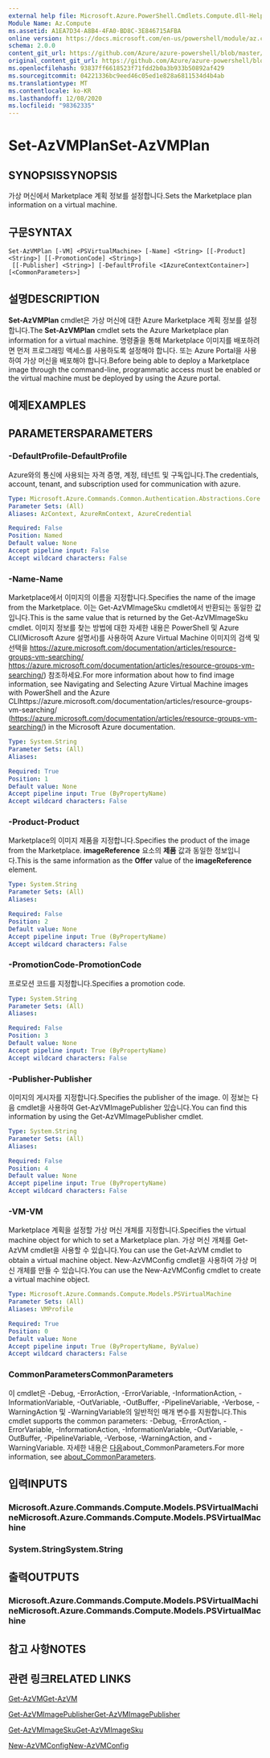 ```yaml
---
external help file: Microsoft.Azure.PowerShell.Cmdlets.Compute.dll-Help.xml
Module Name: Az.Compute
ms.assetid: A1EA7D34-A8B4-4FA0-BD8C-3E846715AFBA
online version: https://docs.microsoft.com/en-us/powershell/module/az.compute/set-azvmplan
schema: 2.0.0
content_git_url: https://github.com/Azure/azure-powershell/blob/master/src/Compute/Compute/help/Set-AzVMPlan.md
original_content_git_url: https://github.com/Azure/azure-powershell/blob/master/src/Compute/Compute/help/Set-AzVMPlan.md
ms.openlocfilehash: 93837ff6618523f71fdd2b0a3b933b50892af429
ms.sourcegitcommit: 04221336bc9eed46c05ed1e828a6811534d4b4ab
ms.translationtype: MT
ms.contentlocale: ko-KR
ms.lasthandoff: 12/08/2020
ms.locfileid: "98362335"
---
```

# <span data-ttu-id="0a580-101">Set-AzVMPlan</span><span class="sxs-lookup"><span data-stu-id="0a580-101">Set-AzVMPlan</span></span>

## <span data-ttu-id="0a580-102">SYNOPSIS</span><span class="sxs-lookup"><span data-stu-id="0a580-102">SYNOPSIS</span></span>
<span data-ttu-id="0a580-103">가상 머신에서 Marketplace 계획 정보를 설정합니다.</span><span class="sxs-lookup"><span data-stu-id="0a580-103">Sets the Marketplace plan information on a virtual machine.</span></span>

## <span data-ttu-id="0a580-104">구문</span><span class="sxs-lookup"><span data-stu-id="0a580-104">SYNTAX</span></span>

```
Set-AzVMPlan [-VM] <PSVirtualMachine> [-Name] <String> [[-Product] <String>] [[-PromotionCode] <String>]
 [[-Publisher] <String>] [-DefaultProfile <IAzureContextContainer>] [<CommonParameters>]
```

## <span data-ttu-id="0a580-105">설명</span><span class="sxs-lookup"><span data-stu-id="0a580-105">DESCRIPTION</span></span>
<span data-ttu-id="0a580-106">**Set-AzVMPlan** cmdlet은 가상 머신에 대한 Azure Marketplace 계획 정보를 설정합니다.</span><span class="sxs-lookup"><span data-stu-id="0a580-106">The **Set-AzVMPlan** cmdlet sets the Azure Marketplace plan information for a virtual machine.</span></span>
<span data-ttu-id="0a580-107">명령줄을 통해 Marketplace 이미지를 배포하려면 먼저 프로그래밍 액세스를 사용하도록 설정해야 합니다. 또는 Azure Portal을 사용하여 가상 머신을 배포해야 합니다.</span><span class="sxs-lookup"><span data-stu-id="0a580-107">Before being able to deploy a Marketplace image through the command-line, programmatic access must be enabled or the virtual machine must be deployed by using the Azure portal.</span></span>

## <span data-ttu-id="0a580-108">예제</span><span class="sxs-lookup"><span data-stu-id="0a580-108">EXAMPLES</span></span>

## <span data-ttu-id="0a580-109">PARAMETERS</span><span class="sxs-lookup"><span data-stu-id="0a580-109">PARAMETERS</span></span>

### <span data-ttu-id="0a580-110">-DefaultProfile</span><span class="sxs-lookup"><span data-stu-id="0a580-110">-DefaultProfile</span></span>
<span data-ttu-id="0a580-111">Azure와의 통신에 사용되는 자격 증명, 계정, 테넌트 및 구독입니다.</span><span class="sxs-lookup"><span data-stu-id="0a580-111">The credentials, account, tenant, and subscription used for communication with azure.</span></span>

```yaml
Type: Microsoft.Azure.Commands.Common.Authentication.Abstractions.Core.IAzureContextContainer
Parameter Sets: (All)
Aliases: AzContext, AzureRmContext, AzureCredential

Required: False
Position: Named
Default value: None
Accept pipeline input: False
Accept wildcard characters: False
```

### <span data-ttu-id="0a580-112">-Name</span><span class="sxs-lookup"><span data-stu-id="0a580-112">-Name</span></span>
<span data-ttu-id="0a580-113">Marketplace에서 이미지의 이름을 지정합니다.</span><span class="sxs-lookup"><span data-stu-id="0a580-113">Specifies the name of the image from the Marketplace.</span></span>
<span data-ttu-id="0a580-114">이는 Get-AzVMImageSku cmdlet에서 반환되는 동일한 값입니다.</span><span class="sxs-lookup"><span data-stu-id="0a580-114">This is the same value that is returned by the Get-AzVMImageSku cmdlet.</span></span>
<span data-ttu-id="0a580-115">이미지 정보를 찾는 방법에 대한 자세한 내용은 PowerShell 및 Azure CLI(Microsoft Azure 설명서)를 사용하여 Azure Virtual Machine 이미지의 검색 및 선택을 https://azure.microsoft.com/documentation/articles/resource-groups-vm-searching/ https://azure.microsoft.com/documentation/articles/resource-groups-vm-searching/) 참조하세요.</span><span class="sxs-lookup"><span data-stu-id="0a580-115">For more information about how to find image information, see Navigating and Selecting Azure Virtual Machine images with PowerShell and the Azure CLIhttps://azure.microsoft.com/documentation/articles/resource-groups-vm-searching/ (https://azure.microsoft.com/documentation/articles/resource-groups-vm-searching/) in the Microsoft Azure documentation.</span></span>

```yaml
Type: System.String
Parameter Sets: (All)
Aliases:

Required: True
Position: 1
Default value: None
Accept pipeline input: True (ByPropertyName)
Accept wildcard characters: False
```

### <span data-ttu-id="0a580-116">-Product</span><span class="sxs-lookup"><span data-stu-id="0a580-116">-Product</span></span>
<span data-ttu-id="0a580-117">Marketplace의 이미지 제품을 지정합니다.</span><span class="sxs-lookup"><span data-stu-id="0a580-117">Specifies the product of the image from the Marketplace.</span></span>
<span data-ttu-id="0a580-118">**imageReference** 요소의 **제품** 값과 동일한 정보입니다.</span><span class="sxs-lookup"><span data-stu-id="0a580-118">This is the same information as the **Offer** value of the **imageReference** element.</span></span>

```yaml
Type: System.String
Parameter Sets: (All)
Aliases:

Required: False
Position: 2
Default value: None
Accept pipeline input: True (ByPropertyName)
Accept wildcard characters: False
```

### <span data-ttu-id="0a580-119">-PromotionCode</span><span class="sxs-lookup"><span data-stu-id="0a580-119">-PromotionCode</span></span>
<span data-ttu-id="0a580-120">프로모션 코드를 지정합니다.</span><span class="sxs-lookup"><span data-stu-id="0a580-120">Specifies a promotion code.</span></span>

```yaml
Type: System.String
Parameter Sets: (All)
Aliases:

Required: False
Position: 3
Default value: None
Accept pipeline input: True (ByPropertyName)
Accept wildcard characters: False
```

### <span data-ttu-id="0a580-121">-Publisher</span><span class="sxs-lookup"><span data-stu-id="0a580-121">-Publisher</span></span>
<span data-ttu-id="0a580-122">이미지의 게시자를 지정합니다.</span><span class="sxs-lookup"><span data-stu-id="0a580-122">Specifies the publisher of the image.</span></span>
<span data-ttu-id="0a580-123">이 정보는 다음 cmdlet을 사용하여 Get-AzVMImagePublisher 있습니다.</span><span class="sxs-lookup"><span data-stu-id="0a580-123">You can find this information by using the Get-AzVMImagePublisher cmdlet.</span></span>

```yaml
Type: System.String
Parameter Sets: (All)
Aliases:

Required: False
Position: 4
Default value: None
Accept pipeline input: True (ByPropertyName)
Accept wildcard characters: False
```

### <span data-ttu-id="0a580-124">-VM</span><span class="sxs-lookup"><span data-stu-id="0a580-124">-VM</span></span>
<span data-ttu-id="0a580-125">Marketplace 계획을 설정할 가상 머신 개체를 지정합니다.</span><span class="sxs-lookup"><span data-stu-id="0a580-125">Specifies the virtual machine object for which to set a Marketplace plan.</span></span>
<span data-ttu-id="0a580-126">가상 머신 개체를 Get-AzVM cmdlet을 사용할 수 있습니다.</span><span class="sxs-lookup"><span data-stu-id="0a580-126">You can use the Get-AzVM cmdlet to obtain a virtual machine object.</span></span>
<span data-ttu-id="0a580-127">New-AzVMConfig cmdlet을 사용하여 가상 머신 개체를 만들 수 있습니다.</span><span class="sxs-lookup"><span data-stu-id="0a580-127">You can use the New-AzVMConfig cmdlet to create a virtual machine object.</span></span>

```yaml
Type: Microsoft.Azure.Commands.Compute.Models.PSVirtualMachine
Parameter Sets: (All)
Aliases: VMProfile

Required: True
Position: 0
Default value: None
Accept pipeline input: True (ByPropertyName, ByValue)
Accept wildcard characters: False
```

### <span data-ttu-id="0a580-128">CommonParameters</span><span class="sxs-lookup"><span data-stu-id="0a580-128">CommonParameters</span></span>
<span data-ttu-id="0a580-129">이 cmdlet은 -Debug, -ErrorAction, -ErrorVariable, -InformationAction, -InformationVariable, -OutVariable, -OutBuffer, -PipelineVariable, -Verbose, -WarningAction 및 -WarningVariable의 일반적인 매개 변수를 지원합니다.</span><span class="sxs-lookup"><span data-stu-id="0a580-129">This cmdlet supports the common parameters: -Debug, -ErrorAction, -ErrorVariable, -InformationAction, -InformationVariable, -OutVariable, -OutBuffer, -PipelineVariable, -Verbose, -WarningAction, and -WarningVariable.</span></span> <span data-ttu-id="0a580-130">자세한 내용은 [다음](http://go.microsoft.com/fwlink/?LinkID=113216)about_CommonParameters.</span><span class="sxs-lookup"><span data-stu-id="0a580-130">For more information, see [about_CommonParameters](http://go.microsoft.com/fwlink/?LinkID=113216).</span></span>

## <span data-ttu-id="0a580-131">입력</span><span class="sxs-lookup"><span data-stu-id="0a580-131">INPUTS</span></span>

### <span data-ttu-id="0a580-132">Microsoft.Azure.Commands.Compute.Models.PSVirtualMachine</span><span class="sxs-lookup"><span data-stu-id="0a580-132">Microsoft.Azure.Commands.Compute.Models.PSVirtualMachine</span></span>

### <span data-ttu-id="0a580-133">System.String</span><span class="sxs-lookup"><span data-stu-id="0a580-133">System.String</span></span>

## <span data-ttu-id="0a580-134">출력</span><span class="sxs-lookup"><span data-stu-id="0a580-134">OUTPUTS</span></span>

### <span data-ttu-id="0a580-135">Microsoft.Azure.Commands.Compute.Models.PSVirtualMachine</span><span class="sxs-lookup"><span data-stu-id="0a580-135">Microsoft.Azure.Commands.Compute.Models.PSVirtualMachine</span></span>

## <span data-ttu-id="0a580-136">참고 사항</span><span class="sxs-lookup"><span data-stu-id="0a580-136">NOTES</span></span>

## <span data-ttu-id="0a580-137">관련 링크</span><span class="sxs-lookup"><span data-stu-id="0a580-137">RELATED LINKS</span></span>

[<span data-ttu-id="0a580-138">Get-AzVM</span><span class="sxs-lookup"><span data-stu-id="0a580-138">Get-AzVM</span></span>](./Get-AzVM.md)

[<span data-ttu-id="0a580-139">Get-AzVMImagePublisher</span><span class="sxs-lookup"><span data-stu-id="0a580-139">Get-AzVMImagePublisher</span></span>](./Get-AzVMImagePublisher.md)

[<span data-ttu-id="0a580-140">Get-AzVMImageSku</span><span class="sxs-lookup"><span data-stu-id="0a580-140">Get-AzVMImageSku</span></span>](./Get-AzVMImageSku.md)

[<span data-ttu-id="0a580-141">New-AzVMConfig</span><span class="sxs-lookup"><span data-stu-id="0a580-141">New-AzVMConfig</span></span>](./New-AzVMConfig.md)
